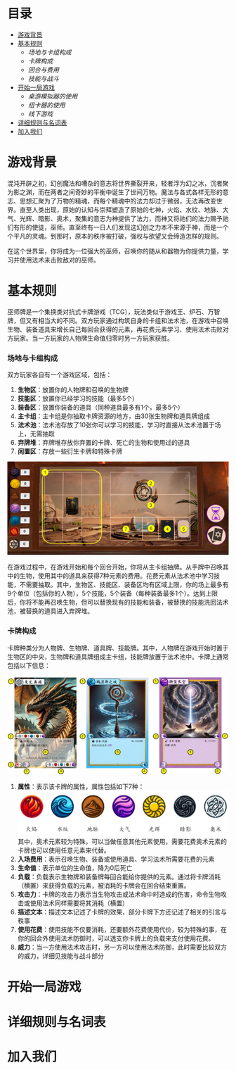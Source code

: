 # 目录

* [游戏背景](#游戏背景)
* [基本规则](#基本规则)
  * _场地与卡组构成_
  * _卡牌构成_
  * _回合与费用_
  * _技能与战斗_
* [开始一局游戏](#开始一局游戏)
  * _桌游模拟器的使用_
  * _组卡器的使用_
  * _线下游戏_
* [详细规则与名词表](#详细规则与名词表)
* [加入我们](#加入我们)


# 游戏背景

混沌开辟之初，幻创魔法和嘈杂的意志将世界撕裂开来，轻者浮为幻之冰，沉者聚为影之渊，而在两者之间奇妙的平衡中诞生了世间万物。魔法与各式各样无形的意志、思想汇聚为了万物的精魂，而每个精魂中的法力却过于微弱，无法再改变世界。直至人类出现，原始的认知与崇拜塑造了原始的七神，火焰、水纹、地脉、大气、光辉、暗影、奥术，聚集的意志为神提供了法力，而神又将祂们的法力赐予祂们有形的使徒，巫师。直至终有一日人们发现这幻创之力本不来源于神，而是一个个平凡的灵魂。到那时，原本的秩序被打破，强权与欲望又会缔造怎样的规则。

在这个世界里，你将成为一位强大的巫师，召唤你的随从和器物为你提供力量，学习并使用法术来击败敌对的巫师。

# 基本规则

巫师牌是一个集换类对抗式卡牌游戏（TCG），玩法类似于游戏王、炉石、万智牌，但又有相当大的不同。双方玩家通过构筑自身的卡组和法术池，在游戏中召唤生物、装备道具来增长自己每回合获得的元素，再花费元素学习、使用法术击败对方玩家。当一方玩家的人物牌生命值归零时另一方玩家获胜。

### 场地与卡组构成
双方玩家各自有一个游戏区域，包括：
1. **生物区**：放置你的人物牌和召唤的生物牌
2. **技能区**：放置你已经学习的技能（最多5个）
3. **装备区**：放置你装备的道具（同种道具最多有1个，最多5个）
4. **主卡组**：主卡组是你抽取卡牌资源的地方，由30张生物牌和道具牌组成
5. **法术池**：法术池存放了10张你可以学习的技能，学习时直接从法术池置于场上，无需抽取
6. **弃牌堆**：弃牌堆存放你弃置的卡牌、死亡的生物和使用过的道具
7. **闲置区**：存放一些衍生卡牌和特殊卡牌

![场地图片](https://github.com/zheng-qiu-moss/test_website/raw/main/image/image_1.png)

在游戏过程中，在游戏开始和每个回合开始，你将从主卡组抽牌。从手牌中召唤其中的生物，使用其中的道具来获得7种元素的费用。花费元素从法术池中学习技能，不需要抽取。其中，生物区、技能区、装备区均有区域上限，你的场上最多有9个单位（包括你的人物），5个技能，5个装备（每种装备最多1个）。达到上限后，你将不能再召唤生物，但可以替换现有的技能和装备，被替换的技能洗回法术池，被替换的道具进入弃牌堆。

### 卡牌构成

卡牌种类分为人物牌、生物牌、道具牌、技能牌。其中，人物牌在游戏开始时置于生物区的中央，生物牌和道具牌组成主卡组，技能牌放置于法术池中。卡牌上通常包括以下信息：

![卡牌图片](https://github.com/zheng-qiu-moss/test_website/raw/main/image/image_2.jpg)

1. **属性**：表示该卡牌的属性，属性包括如下7种：
![卡牌图片](https://github.com/zheng-qiu-moss/test_website/raw/main/image/image_3.jpg)
其中，奥术元素较为特殊，可以当做任意其他元素使用，需要花费奥术元素的卡牌也可以使用任意元素来代替。
2. **入场费用**：表示召唤生物、装备或使用道具、学习法术所需要花费的元素
3. **生命值**：表示单位的生命值，降为0后死亡
4. **负载**：负载表示生物牌和装备牌每回合能给你提供的元素。通过将卡牌消耗（横置）来获得负载的元素，被消耗的卡牌会在回合结束重置。
5. **攻击力**：卡牌的攻击力表示当生物攻击或法术命中时造成的伤害，命令生物攻击或使用法术同样需要将其消耗（横置）
6. **描述文本**：描述文本记述了卡牌的效果，部分卡牌下方还记述了相关的引言与秩事
7. **使用花费**：使用技能不仅要消耗，还要额外花费使用代价，较为特殊的事，在你的回合外使用法术防御时，可以透支你卡牌上的负载来支付使用花费。
8. **威力**：当一方使用法术攻击时，另一方可以使用法术防御，此时需要比较双方的威力，详细见技能与战斗部分

# 开始一局游戏


# 详细规则与名词表


# 加入我们